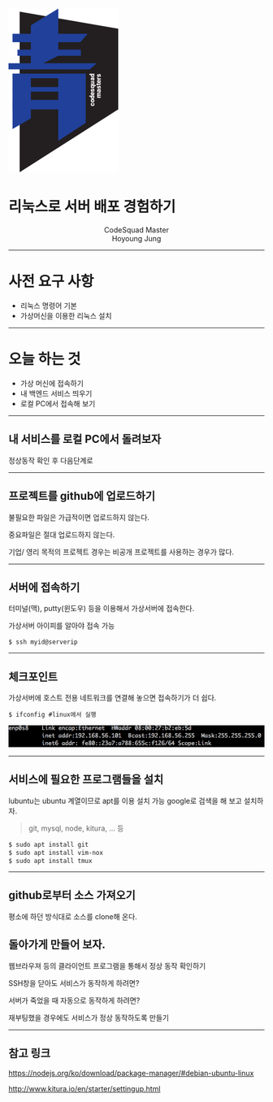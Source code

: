 # ![70%](images/img_blue.png) 
# 리눅스로 서버 배포 경험하기 
<p align='center'>
CodeSquad Master <br>
Hoyoung Jung
</p>

---
<!-- page_number: true -->
# 사전 요구 사항
- 리눅스 명령어 기본 
- 가상머신을 이용한 리눅스 설치 

---
# 오늘 하는 것 
- 가상 머신에 접속하기
- 내 백엔드 서비스 띄우기 
- 로컬 PC에서 접속해 보기

---
## 내 서비스를 로컬 PC에서 돌려보자
정상동작 확인 후 다음단계로 

---
## 프로젝트를 github에 업로드하기 
불필요한 파일은 가급적이면 업로드하지 않는다.

중요파일은 절대 업로드하지 않는다.

기업/ 영리 목적의 프로젝트 경우는 비공개 프로젝트를 사용하는 경우가 많다.

---
## 서버에 접속하기

터미널(맥), putty(윈도우) 등을 이용해서 가상서버에 접속한다.

가상서버 아이피를 알아야 접속 가능 
```
$ ssh myid@serverip
```
---
## 체크포인트

가상서버에 호스트 전용 네트워크를 연결해 놓으면 접속하기가 더 쉽다.
```
$ ifconfig #linux에서 실행 
```
![](images/ip.png) 

---
## 서비스에 필요한 프로그램들을 설치

lubuntu는 ubuntu 계열이므로 apt를 이용 설치 가능 
google로 검색을 해 보고 설치하자. 

> git, mysql, node, kitura, ... 등 

```
$ sudo apt install git 
$ sudo apt install vim-nox
$ sudo apt install tmux
```
---

## github로부터 소스 가져오기

평소에 하던 방식대로 소스를 clone해 온다. 

## 돌아가게 만들어 보자.

웹브라우져 등의 클라이언트 프로그램을 통해서 정상 동작 확인하기

SSH창을 닫아도 서비스가 동작하게 하려면?

서버가 죽었을 때 자동으로 동작하게 하려면?

재부팅했을 경우에도 서비스가 정상 동작하도록 만들기 

---
##  참고 링크

https://nodejs.org/ko/download/package-manager/#debian-ubuntu-linux

http://www.kitura.io/en/starter/settingup.html


